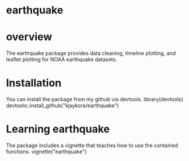 # earthquake

# overview
The earthquake package provides data cleaning, timeline plotting, and leaflet plotting for NOAA earthquake datasets.

# Installation
You can install the package from my github via devtools.
library(devtools)
devtools::install_github("kjsykora/earthquake")

# Learning earthquake
The package includes a vignette that teaches how to use the contained functions.
vignette("earthquake")